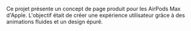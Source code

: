 Ce projet présente un concept de page produit pour les AirPods Max d'Apple. L'objectif était de créer une expérience utilisateur grâce à des animations fluides et un design épuré.
